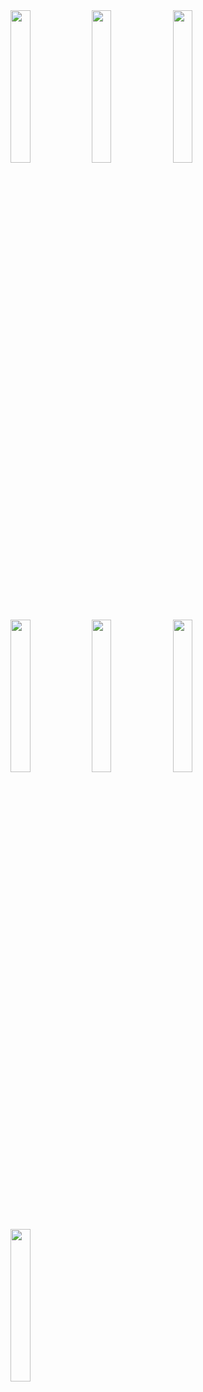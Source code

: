 <img src="https://github.com/denissavishchev/the_clock/assets/77541683/eaa32032-ca5b-42a1-a4a7-2d6defdd5102" width="25%" height="25%">
<img src="https://github.com/denissavishchev/the_clock/assets/77541683/e078b30b-09f8-4a1b-b084-eb17fa6ca24b" width="25%" height="25%">
<img src="https://github.com/denissavishchev/the_clock/assets/77541683/ce36a95f-9393-4500-bbe4-187d8c81c719" width="25%" height="25%">
<img src="https://github.com/denissavishchev/the_clock/assets/77541683/73ade5a9-dbe3-4239-94f7-ac1691c32da0" width="25%" height="25%">
<img src="https://github.com/denissavishchev/the_clock/assets/77541683/4fef6808-2215-4f8c-82e1-89544d6cab2b" width="25%" height="25%">
<img src="https://github.com/denissavishchev/the_clock/assets/77541683/5b97ef66-886f-4e78-bce4-79ff6427b4ca" width="25%" height="25%">
<img src="https://github.com/denissavishchev/the_clock/assets/77541683/2ce8f442-101f-454e-a3d3-835acb863782" width="25%" height="25%">
